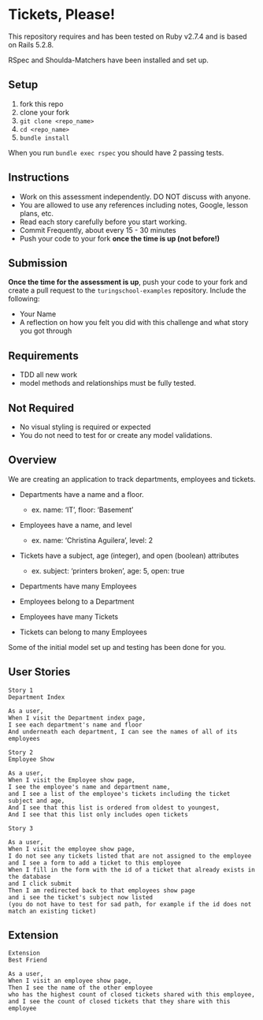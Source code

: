 # Tickets, Please!

This repository requires and has been tested on Ruby v2.7.4 and is based on Rails 5.2.8.

RSpec and Shoulda-Matchers have been installed and set up.

## Setup

1. fork this repo
2. clone your fork
3. `git clone <repo_name>`
4. `cd <repo_name>`
5. `bundle install`

When you run `bundle exec rspec` you should have 2 passing tests.

## Instructions

* Work on this assessment independently. DO NOT discuss with anyone.
* You are allowed to use any references including notes, Google, lesson plans, etc.
* Read each story carefully before you start working.
* Commit Frequently, about every 15 - 30 minutes
* Push your code to your fork **once the time is up (not before!)**

## Submission

**Once the time for the assessment is up**, push your code to your fork and create a pull request to the `turingschool-examples` repository. Include the following:

* Your Name
* A reflection on how you felt you did with this challenge and what story you got through

## Requirements

* TDD all new work
* model methods and relationships must be fully tested.

## Not Required

* No visual styling is required or expected
* You do not need to test for or create any model validations.

## Overview

We are creating an application to track departments, employees and tickets.

* Departments have a name and a floor.
	* ex. name: ‘IT’, floor: ‘Basement’
* Employees have a name, and level
	* ex. name: ‘Christina Aguilera’, level: 2
* Tickets have a subject, age (integer), and open (boolean) attributes
	* ex. subject: ‘printers broken’, age: 5, open: true

* Departments have many Employees
* Employees belong to a Department
* Employees have many Tickets
* Tickets can belong to many Employees

Some of the initial model set up and testing has been done for you.

## User Stories
```
Story 1
Department Index

As a user,
When I visit the Department index page,
I see each department's name and floor
And underneath each department, I can see the names of all of its employees
```
```
Story 2
Employee Show

As a user,
When I visit the Employee show page,
I see the employee's name and department name,
and I see a list of the employee's tickets including the ticket subject and age,
And I see that this list is ordered from oldest to youngest, 
And I see that this list only includes open tickets
```
```
Story 3

As a user,
When I visit the employee show page,
I do not see any tickets listed that are not assigned to the employee
and I see a form to add a ticket to this employee
When I fill in the form with the id of a ticket that already exists in the database
and I click submit
Then I am redirected back to that employees show page
and i see the ticket's subject now listed
(you do not have to test for sad path, for example if the id does not match an existing ticket)
```
## Extension
```
Extension
Best Friend

As a user,
When I visit an employee show page,
Then I see the name of the other employee
who has the highest count of closed tickets shared with this employee,
and I see the count of closed tickets that they share with this employee
```
